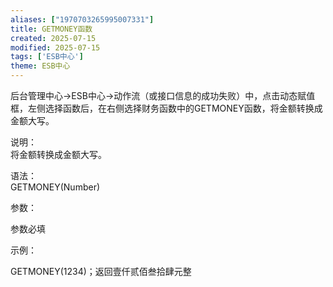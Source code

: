 ```yaml
---
aliases: ["1970703265995007331"]
title: GETMONEY函数
created: 2025-07-15
modified: 2025-07-15
tags: ['ESB中心']
theme: ESB中心
---
```


后台管理中心->ESB中心->动作流（或接口信息的成功失败）中，点击动态赋值框，左侧选择函数后，在右侧选择财务函数中的GETMONEY函数，将金额转换成金额大写。

说明：  
将金额转换成金额大写。

语法：  
GETMONEY(Number)

参数：

参数必填

示例：

GETMONEY(1234)；返回壹仟贰佰叁拾肆元整